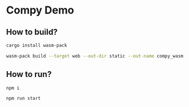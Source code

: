 # Compy Demo

## How to build?

```sh
cargo install wasm-pack

wasm-pack build --target web --out-dir static --out-name compy_wasm
```

## How to run?

```sh
npm i

npm run start
```
